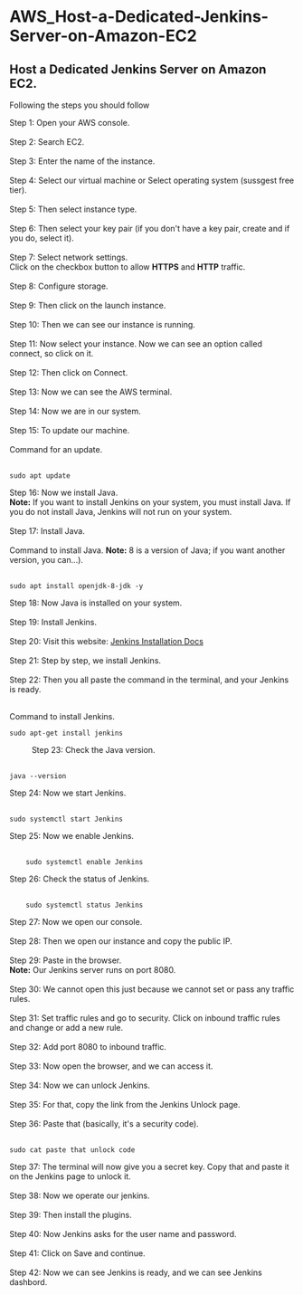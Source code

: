 # AWS_Host-a-Dedicated-Jenkins-Server-on-Amazon-EC2

<h2>Host a Dedicated Jenkins Server on Amazon EC2.</h2>

Following the steps you should follow

Step 1: Open your AWS console.<br><br>
Step 2: Search EC2.<br><br>
Step 3: Enter the name of the instance.<br><br>
Step 4: Select our virtual machine or Select operating system (sussgest free tier).<br><br>
Step 5: Then select instance type.<br><br>
Step 6: Then select your key pair (if you don't have a key pair, create and if you do, select it).<br><br>
Step 7: Select network settings.<br>
Click on the checkbox button to allow **HTTPS** and **HTTP** traffic.<br><br>
Step 8: Configure storage.<br><br>
Step 9: Then click on the launch instance.<br><br>
Step 10: Then we can see our instance is running.<br><br>
Step 11: Now select your instance. Now we can see an option called connect, so click on it.<br><br>
Step 12: Then click on Connect.<br><br>
Step 13: Now we can see the AWS terminal.<br><br>
Step 14: Now we are in our system.<br><br>
Step 15: To update our machine.<br><br>
Command for an update.<br><br>
```
sudo apt update
```  
Step 16: Now we install Java.<br>
**Note:** If you want to install Jenkins on your system, you must install Java. If you do not install Java, Jenkins will not run on your system.<br><br>
Step 17: Install Java.<br><br>
Command to install Java.
**Note:** 8 is a version of Java; if you want another version, you can...).<br><br>
```
sudo apt install openjdk-8-jdk -y 
``` 
Step 18: Now Java is installed on your system.<br><br>
Step 19: Install Jenkins.<br><br>
Step 20: Visit this website: [Jenkins Installation Docs](https://pkg.jenkins.io/debian-stable/) <br><br>
Step 21: Step by step, we install Jenkins.<br><br>
Step 22: Then you all paste the command in the terminal, and your Jenkins is ready.<br><br>

Command to install Jenkins.
```
sudo apt-get install jenkins
``` 
          
Step 23: Check the Java version.<br><br>
```
java --version
```
Step 24: Now we start Jenkins.<br><br>
```
sudo systemctl start Jenkins
```
Step 25: Now we enable Jenkins.<br><br>
```    
    sudo systemctl enable Jenkins
```
Step 26: Check the status of Jenkins.<br><br>
```
    sudo systemctl status Jenkins
```
Step 27: Now we open our console.<br><br>
Step 28: Then we open our instance and copy the public IP.<br><br>
Step 29: Paste in the browser.<br>
**Note:** Our Jenkins server runs on port 8080.<br><br>
Step 30: We cannot open this just because we cannot set or pass any traffic rules.<br><br>
Step 31: Set traffic rules and go to security. Click on inbound traffic rules and change or add a new rule.<br><br>
Step 32: Add port 8080 to inbound traffic.<br><br>
Step 33: Now open the browser, and we can access it.<br><br>
Step 34: Now we can unlock Jenkins.<br><br>
Step 35: For that, copy the link from the Jenkins Unlock page.<br><br>
Step 36: Paste that (basically, it's a security code).<br><br>
```
sudo cat paste that unlock code
```        
Step 37: The terminal will now give you a secret key. Copy that and paste it on the Jenkins page to unlock it.<br><br>
Step 38: Now we operate our jenkins.<br><br>
Step 39: Then install the plugins.<br><br>
Step 40: Now Jenkins asks for the user name and password.<br><br>
Step 41: Click on Save and continue.<br><br>
Step 42: Now we can see Jenkins is ready, and we can see Jenkins dashbord.<br><br>





